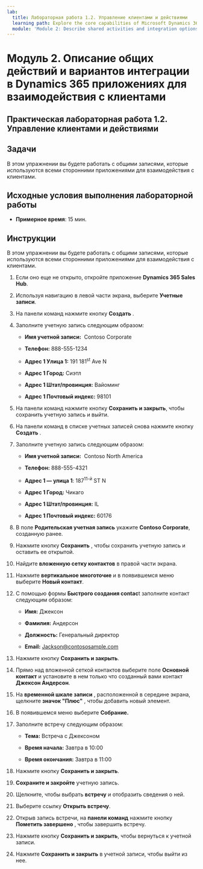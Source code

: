 ```yaml
---
lab:
  title: Лабораторная работа 1.2. Управление клиентами и действиями
  learning path: Explore the core capabilities of Microsoft Dynamics 365 customer engagement apps
  module: 'Module 2: Describe shared activities and integration options in Dynamics 365 customer engagement apps'
---
```


Модуль 2. Описание общих действий и вариантов интеграции в Dynamics 365 приложениях для взаимодействия с клиентами
========================

## Практическая лабораторная работа 1.2. Управление клиентами и действиями

## Задачи

В этом упражнении вы будете работать с общими записями, которые используются всеми сторонними приложениями для взаимодействия с клиентами. 

## Исходные условия выполнения лабораторной работы

  - **Примерное время**: 15 мин.

## Инструкции

В этом упражнении вы будете работать с общими записями, которые используются всеми сторонними приложениями для взаимодействия с клиентами. 

1. Если оно еще не открыто, откройте приложение **Dynamics 365 Sales Hub**.

2. Используя навигацию в левой части экрана, выберите **Учетные записи**.

3. На панели команд нажмите кнопку **Создать** .

4. Заполните учетную запись следующим образом:

    - **Имя учетной записи:**  Contoso Corporate

    - **Телефон:** 888-555-1234

    - **Адрес 1 Улица 1:** 191 181<sup data-htmlnode="">st</sup> Ave N

    - **Адрес 1 Город:** Сиэтл

    - **Адрес 1 Штат/провинция:** Вайоминг

    - **Адрес 1 Почтовый индекс:** 98101

5. На панели команд нажмите кнопку **Сохранить и закрыть**, чтобы сохранить учетную запись и выйти.

6. На панели команд в списке учетных записей снова нажмите кнопку **Создать** .

7. Заполните учетную запись следующим образом:

    - **Имя учетной записи:**  Contoso North America

    - **Телефон:** 888-555-4321

    - **Адрес 1 — улица 1**: 187<sup data-htmlnode="">11-й</sup> ST N

    - **Адрес 1 Город:** Чикаго

    - **Адрес 1 Штат/провинция:** IL

    - **Адрес 1 Почтовый индекс:** 60176

8. В поле **Родительская учетная запись** укажите **Contoso Corporate**, созданную ранее.

9. Нажмите кнопку **Сохранить** , чтобы сохранить учетную запись и оставить ее открытой.

10. Найдите **вложенную сетку контактов** в правой части экрана.

11. Нажмите **вертикальное многоточие** и в появившемся меню выберите **Новый контакт**.

12. С помощью формы **Быстрого создания contac**t заполните контакт следующим образом:

    - **Имя:** Джексон

    - **Фамилия:** Андерсон

    - **Должность:** Генеральный директор

    - **Email:** [Jackson@contososample.com](mailto:Jackson@contososample.com)

13. Нажмите кнопку **Сохранить и закрыть**.

14. Прямо над вложенной сеткой контактов выберите поле **Основной контакт** и установите в нем только что созданный вами контакт **Джексон Андерсон**.

15. На **временной шкале записи** , расположенной в середине экрана, щелкните **значок "Плюс"** , чтобы добавить новый элемент.

16. В появившемся меню выберите **Собрание.**

17. Заполните встречу следующим образом:

    - **Тема:** Встреча с Джексоном

    - **Время начала:** Завтра в 10:00

    - **Время окончания:** Завтра в 11:00

18. Нажмите кнопку **Сохранить и закрыть**.

19. **Сохраните и закройте** учетную запись.

20. Щелкните, чтобы выбрать **встречу** и отобразить сведения о ней.

21. Выберите ссылку **Открыть встречу**.

22. Открыв запись встречи, на **панели команд** нажмите кнопку **Пометить завершено** , чтобы завершить встречу.

23. Нажмите кнопку **Сохранить и закрыть**, чтобы вернуться к учетной записи.

24. Нажмите **Сохранить и закрыть** в учетной записи, чтобы выйти из нее.
